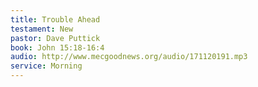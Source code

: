 ```yaml
---
title: Trouble Ahead
testament: New
pastor: Dave Puttick
book: John 15:18-16:4
audio: http://www.mecgoodnews.org/audio/171120191.mp3
service: Morning
---
```

